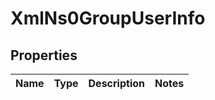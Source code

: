 
# XmlNs0GroupUserInfo

## Properties
Name | Type | Description | Notes
------------ | ------------- | ------------- | -------------



